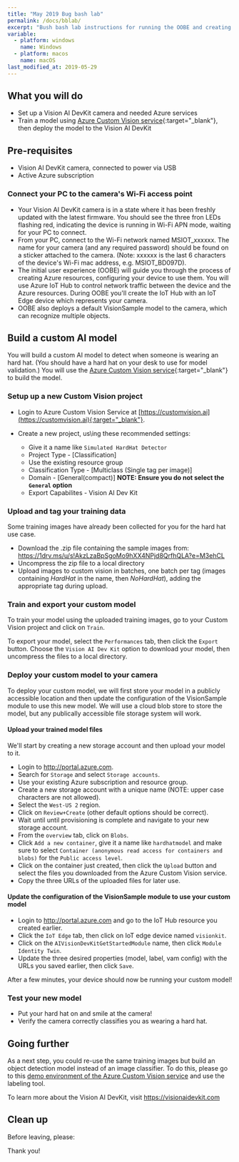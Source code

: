 ```yaml
---
title: "May 2019 Bug bash lab"
permalink: /docs/bblab/
excerpt: "Bush bash lab instructions for running the OOBE and creating a customvision.ai model"
variable:
  - platform: windows
    name: Windows
  - platform: macos
    name: macOS
last_modified_at: 2019-05-29
---
```


## What you will do

- Set up a Vision AI DevKit camera and needed Azure services 
- Train a model using [Azure Custom Vision service](https://customvision.ai){:target="_blank"}, then deploy the model to the Vision AI DevKit

## Pre-requisites

- Vision AI DevKit camera, connected to power via USB
- Active Azure subscription

### Connect your PC to the camera's Wi-Fi access point

- Your Vision AI DevKit camera is in a state where it has been freshly updated with the latest firmware. You should see the three fron LEDs flashing red, indicating the device is running in Wi-Fi APN mode, waiting for your PC to connect.
- From your PC, connect to the Wi-Fi network named MSIOT_xxxxxx. The name for your camera (and any required password) should be found on a sticker attached to the camera. (Note: xxxxxx is the last 6 characters of the device's Wi-Fi mac address, e.g. MSIOT_BD097D).
- The initial user experience (OOBE) will guide you through the process of creating Azure resources, configuring your device to use them. You will use Azure IoT Hub to control network traffic between the device and the Azure resources. During OOBE you'll create the IoT Hub with an IoT Edge device which represents your camera.
- OOBE also deploys a default VisionSample model to the camera, which can recognize multiple objects.

## Build a custom AI model

You will build a custom AI model to detect when someone is wearing an hard hat. (You should have a hard hat on your desk to use for model validation.) You will use the [Azure Custom Vision service](https://customvision.ai){:target="_blank"} to build the model.

### Setup up a new Custom Vision project
- Login to Azure Custom Vision Service at [https://customvision.ai](https://customvision.ai){:target="_blank"}.

- Create a new project, us\ing these recommended settings:
    - Give it a name like `Simulated HardHat Detector`
    - Project Type - [Classification]
    - Use the existing resource group
    - Classification Type - [Multiclass (Single tag per image)]
    - Domain - [General(compact)] **NOTE: Ensure you do not select the `General` option**
    - Export Capabilites - Vision AI Dev Kit

### Upload and tag your training data
Some training images have already been collected for you for the hard hat use case.

- Download the .zip file containing the sample images from: <a href="https://1drv.ms/u/s!AkzLzaBpSgoMo9hXX4NPjd8QrfhQLA?e=M3ehCL" target="blank">https://1drv.ms/u/s!AkzLzaBpSgoMo9hXX4NPjd8QrfhQLA?e=M3ehCL</a>
- Uncompress the zip file to a local directory
- Upload images to custom vision in batches, one batch per tag (images containing *HardHat* in the name, then *NoHardHat*), adding the appropriate tag during upload.

### Train and export your custom model

To train your model using the uploaded training images, go to your Custom Vision project and click on `Train`.

To export your model, select the `Performances` tab, then click the `Export` button. Choose the `Vision AI Dev Kit` option to download your model, then  uncompress the files to a local directory.

### Deploy your custom model to your camera

To deploy your custom model, we will first store your model in a publicly accessible location and then update the configuration of the VisionSample module to use this new model. We will use a cloud blob store to store the model, but any publically accessible file storage system will work.

#### Upload your trained model files

We'll start by creating a new storage account and then upload your model to it.

- Login to <a href="http://portal.azure.com" target="blank">http://portal.azure.com</a>.
- Search for `Storage` and select `Storage accounts`.
- Use your existing Azure subscription and resource group.
- Create a new storage account with a unique name (NOTE: upper case characters are not allowed).
- Select the `West-US 2` region.
- Click on `Review+Create` (other default options should be correct).
- Wait until until provisioning is complete and navigate to your new storage account.
- From the `overview` tab, click on `Blobs`.
- Click `Add a new container`, give it a name like `hardhatmodel` and make sure to select `Container (anonymous read access for containers and blobs)` for the `Public access level`.
- Click on the container just created, then click  the `Upload` button and select the files you downloaded from the Azure Custom Vision service.
- Copy the three URLs of the uploaded files for later use.

#### Update the configuration of the VisionSample module to use your custom model

- Login to <a href="http://portal.azure.com" target="blank">http://portal.azure.com</a> and go to the IoT Hub resource you created earlier.
- Click the `IoT Edge` tab, then click on IoT edge  device named `visionkit`.
- Click on the `AIVisionDevKitGetStartedModule`  name, then click `Module Identity Twin`.
- Update the three desired properties (model, label, vam config) with the URLs you saved earlier, then click `Save`.

After a few minutes, your device should now be running your custom model!

### Test your new model

- Put your hard hat on and smile at the camera!
- Verify the camera correctly classifies you as wearing a hard hat.

## Going further
As a next step, you could re-use the same training images but build an object detection model instead of an image classifier. To do this, please go to this <a href="https://iris-demo1.azurewebsites.net/projects" target="blank">demo environment of the Azure Custom Vision service</a> and use the labeling tool.

To learn more about the Vision AI DevKit, visit <a href="https://visionaidevkit.com/" target="blank">https://visionaidevkit.com</a> 

## Clean up
Before leaving, please:

Thank you!
